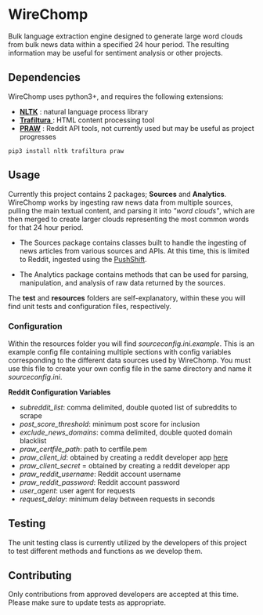 # WireChomp
Bulk language extraction engine designed to generate large word clouds from
bulk news data within a specified 24 hour period. The resulting information 
may be useful for sentiment analysis or other projects.

## Dependencies
WireChomp uses python3+, and requires the following extensions:
- [**NLTK**](https://www.nltk.org/) : natural language process library
- [**Trafiltura** ](https://trafilatura.readthedocs.io/en/latest/): HTML content processing tool
- [**PRAW**](https://praw.readthedocs.io/en/stable/) : Reddit API tools, not currently used but may be useful as project progresses
```
pip3 install nltk trafiltura praw
```

## Usage
Currently this project contains 2 packages; **Sources** and **Analytics**.
WireChomp works by ingesting raw news data from multiple sources,
pulling the main textual content, and parsing it into _"word clouds"_,
which are then merged to create larger clouds representing the most 
common words for that 24 hour period.

- The Sources package contains classes built to handle the ingesting of 
news articles from various sources and APIs. At this time, this is limited to Reddit,
ingested using the [PushShift](https://github.com/pushshift/api).

- The Analytics package contains methods that can be used for parsing, manipulation, and 
analysis of raw data returned by the sources.

The **test** and **resources** folders are self-explanatory,
within these you will find unit tests and configuration files, respectively.

### Configuration
Within the resources folder you will find _sourceconfig.ini.example_.
This is an example config file containing multiple sections with config variables 
corresponding to the different data sources used by WireChomp. You must use 
this file to create your own config file in the same directory and name it 
_sourceconfig.ini_.

**Reddit Configuration Variables**
- _subreddit_list_: comma delimited, double quoted list of subreddits to scrape
- _post_score_threshold_: minimum post score for inclusion
- _exclude_news_domains_: comma delimited, double quoted domain blacklist
- _praw_certfile_path_: path to certfile.pem
- _praw_client_id_: obtained by creating a reddit developer app [here](https://www.reddit.com/prefs/apps)
- _praw_client_secret_ = obtained by creating a reddit developer app
- _praw_reddit_username_: Reddit account username
- _praw_reddit_password_: Reddit account password
- _user_agent_: user agent for requests
- _request_delay_: minimum delay between requests in seconds

## Testing
The unit testing class is currently utilized by the developers of this project to test
different methods and functions as we develop them. 


## Contributing
Only contributions from approved developers are accepted at this time.  Please make sure to update tests as appropriate.
